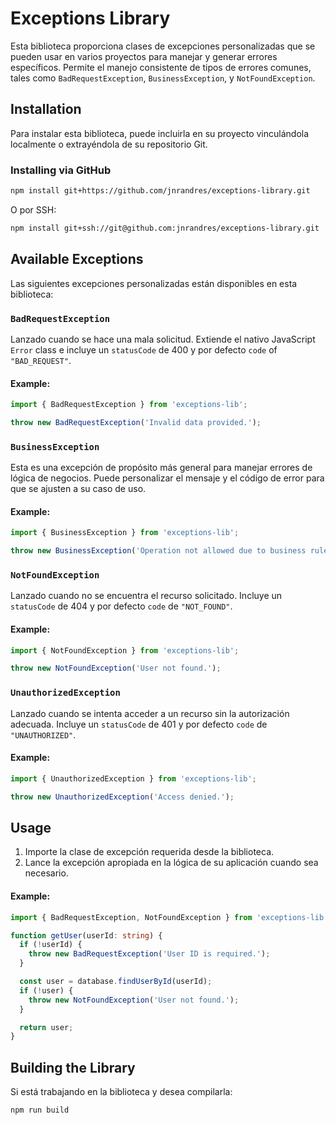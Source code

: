 # Exceptions Library

Esta biblioteca proporciona clases de excepciones personalizadas que se pueden usar en varios proyectos para manejar y generar errores específicos. Permite el manejo consistente de tipos de errores comunes, tales como `BadRequestException`, `BusinessException`, y `NotFoundException`.

## Installation

Para instalar esta biblioteca, puede incluirla en su proyecto vinculándola localmente o extrayéndola de su repositorio Git.

### Installing via GitHub

```bash
npm install git+https://github.com/jnrandres/exceptions-library.git
```

O por SSH:

```bash
npm install git+ssh://git@github.com:jnrandres/exceptions-library.git
```

## Available Exceptions

Las siguientes excepciones personalizadas están disponibles en esta biblioteca:

### `BadRequestException`

Lanzado cuando se hace una mala solicitud. Extiende el nativo JavaScript `Error` class e incluye un `statusCode` de 400 y por defecto `code` of `"BAD_REQUEST"`.

#### Example:

```typescript
import { BadRequestException } from 'exceptions-lib';

throw new BadRequestException('Invalid data provided.');
```

### `BusinessException`

Esta es una excepción de propósito más general para manejar errores de lógica de negocios. Puede personalizar el mensaje y el código de error para que se ajusten a su caso de uso.

#### Example:

```typescript
import { BusinessException } from 'exceptions-lib';

throw new BusinessException('Operation not allowed due to business rules.', 'BUSINESS_ERROR');
```

### `NotFoundException`

Lanzado cuando no se encuentra el recurso solicitado. Incluye un `statusCode` de 404 y por defecto `code` de `"NOT_FOUND"`.

#### Example:

```typescript
import { NotFoundException } from 'exceptions-lib';

throw new NotFoundException('User not found.');
```

### `UnauthorizedException`

Lanzado cuando se intenta acceder a un recurso sin la autorización adecuada. Incluye un `statusCode` de 401 y por defecto `code` de `"UNAUTHORIZED"`.

#### Example:

```typescript
import { UnauthorizedException } from 'exceptions-lib';

throw new UnauthorizedException('Access denied.');
```

## Usage

1. Importe la clase de excepción requerida desde la biblioteca.
2. Lance la excepción apropiada en la lógica de su aplicación cuando sea necesario.

#### Example:

```typescript
import { BadRequestException, NotFoundException } from 'exceptions-lib';

function getUser(userId: string) {
  if (!userId) {
    throw new BadRequestException('User ID is required.');
  }

  const user = database.findUserById(userId);
  if (!user) {
    throw new NotFoundException('User not found.');
  }

  return user;
}
```

## Building the Library

Si está trabajando en la biblioteca y desea compilarla:

```bash
npm run build
```
